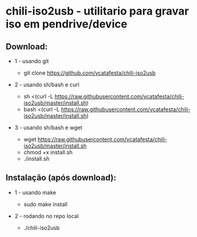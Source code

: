 # chili-iso2usb - utilitario para gravar iso em pendrive/device

## Download:

- 1 - usando git
	- git clone https://github.com/vcatafesta/chili-iso2usb

- 2 - usando sh/bash e curl
	- sh <(curl -L https://raw.githubusercontent.com/vcatafesta/chili-iso2usb/master/install.sh)
	- bash <(curl -L https://raw.githubusercontent.com/vcatafesta/chili-iso2usb/master/install.sh)

- 3 - usando sh/bash e wget
	- wget https://raw.githubusercontent.com/vcatafesta/chili-iso2usb/master/install.sh
	- chmod +x install.sh
	- ./install.sh

## Instalação (após download):
- 1 - usando make
	- sudo make install

- 2 - rodando no repo local
	- ./chili-iso2usb

